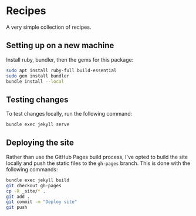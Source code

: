 # Recipes

A very simple collection of recipes.

## Setting up on a new machine

Install ruby, bundler, then the gems for this package:
```sh
sudo apt install ruby-full build-essential
sudo gem install bundler
bundle install --local
```

## Testing changes

To test changes locally, run the following command:

```bash
bundle exec jekyll serve
```

## Deploying the site

Rather than use the GitHub Pages build process, I've opted to build the site locally and push the static files to the `gh-pages` branch. This is done with the following commands:

```bash
bundle exec jekyll build
git checkout gh-pages
cp -R _site/* .
git add .
git commit -m "Deploy site"
git push
```
